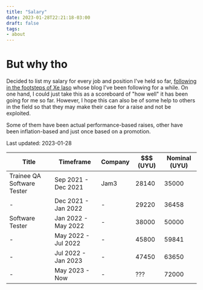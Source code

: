 ```yaml
---
title: "Salary"
date: 2023-01-28T22:21:18-03:00
draft: false
tags: 
- about
---
```


# But why tho

Decided to list my salary for every job and position I've held so far, [following in the footsteps of Xe Iaso](https://xeiaso.net/salary-transparency) whose blog I've been following for a while.
On one hand, I could just take this as a scoreboard of "how well" it has been going for me so far. However, I hope this can also be of some help to others in the field so that they may make their case for a raise and not be exploited.

Some of them have been actual performance-based raises, other have been inflation-based and just once based on a promotion.

Last updated: 2023-01-28

| Title | Timeframe | Company | \$\$\$ (UYU) | Nominal (UYU) |
| --- | --- | --- | --- | --- |
| Trainee QA Software Tester | Sep 2021 - Dec 2021 | Jam3 | 28140 | 35000 |
| - | Dec 2021 - Jan 2022 | - | 29220 | 36458 |
| Software Tester | Jan 2022 - May 2022 | - | 38000 | 50000 |
| - | May 2022 - Jul 2022 | - | 45800 | 59841 |
| - | Jul 2022 - Jan 2023 | - | 47450 | 63650 |
| - | May 2023 - Now | - | ??? | 72000 |

